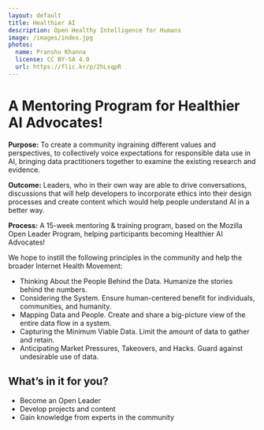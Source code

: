 ```yaml
---
layout: default
title: Healthier AI
description: Open Healthy Intelligence for Humans
image: /images/index.jpg
photos:
  name: Pranshu Khanna
  license: CC BY-SA 4.0
  url: https://flic.kr/p/2hLsqpR
---
```


# A Mentoring Program for Healthier AI Advocates!


**Purpose:** To create a community ingraining different values and perspectives, to collectively voice expectations for responsible data use in AI, bringing data practitioners together to examine the existing research and evidence.

**Outcome:** Leaders, who in their own way are able to drive conversations, discussions that will help developers to incorporate ethics into their design processes and create content which would help people understand AI in a better way.

**Process:** A 15-week mentoring & training program, based on the Mozilla Open Leader Program, helping participants becoming Healthier AI Advocates!

We hope to instill the following principles in the community and help the broader Internet Health Movement: 

- Thinking About the People Behind the Data. Humanize the stories behind the numbers.
- Considering the System. Ensure human-centered benefit for individuals, communities, and humanity.
- Mapping Data and People. Create and share a big-picture view of the entire data flow in a system.
- Capturing the Minimum Viable Data. Limit the amount of data to gather and retain.
- Anticipating Market Pressures, Takeovers, and Hacks. Guard against undesirable use of data.

## What’s in it for you?
- Become an Open Leader
- Develop projects and content
- Gain knowledge from experts in the community

